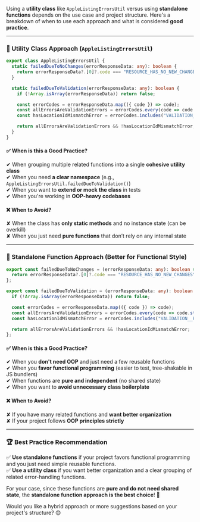 

Using a **utility class** like `AppleListingErrorsUtil` versus using **standalone functions** depends on the use case and project structure. Here's a breakdown of when to use each approach and what is considered **good practice**.

---

### **🔹 Utility Class Approach (`AppleListingErrorsUtil`)**

```ts
export class AppleListingErrorsUtil {
  static failedDueToNoChanges(errorResponseData: any): boolean {
    return errorResponseData?.[0]?.code === "RESOURCE_HAS_NO_NEW_CHANGES";
  }

  static failedDueToValidation(errorResponseData: any): boolean {
    if (!Array.isArray(errorResponseData)) return false;

    const errorCodes = errorResponseData.map(({ code }) => code);
    const allErrorsAreValidationErrors = errorCodes.every(code => code.startsWith("VALIDATION__"));
    const hasLocationIdMismatchError = errorCodes.includes("VALIDATION__PartnersLocationIdNotMatched");

    return allErrorsAreValidationErrors && !hasLocationIdMismatchError;
  }
}
```

#### **✅ When is this a Good Practice?**

✔ When grouping multiple related functions into a single **cohesive utility class**  
✔ When you need **a clear namespace** (e.g., `AppleListingErrorsUtil.failedDueToValidation()`)  
✔ When you want to **extend or mock the class** in tests  
✔ When you're working in **OOP-heavy codebases**

#### **❌ When to Avoid?**

✘ When the class has **only static methods** and no instance state (can be overkill)  
✘ When you just need **pure functions** that don’t rely on any internal state

---

### **🔹 Standalone Function Approach (Better for Functional Style)**

```ts
export const failedDueToNoChanges = (errorResponseData: any): boolean => {
  return errorResponseData?.[0]?.code === "RESOURCE_HAS_NO_NEW_CHANGES";
};

export const failedDueToValidation = (errorResponseData: any): boolean => {
  if (!Array.isArray(errorResponseData)) return false;

  const errorCodes = errorResponseData.map(({ code }) => code);
  const allErrorsAreValidationErrors = errorCodes.every(code => code.startsWith("VALIDATION__"));
  const hasLocationIdMismatchError = errorCodes.includes("VALIDATION__PartnersLocationIdNotMatched");

  return allErrorsAreValidationErrors && !hasLocationIdMismatchError;
};
```

#### **✅ When is this a Good Practice?**

✔ When you **don't need OOP** and just need a few reusable functions  
✔ When you **favor functional programming** (easier to test, tree-shakable in JS bundlers)  
✔ When functions are **pure and independent** (no shared state)  
✔ When you want to **avoid unnecessary class boilerplate**

#### **❌ When to Avoid?**

✘ If you have many related functions and **want better organization**  
✘ If your project follows **OOP principles strictly**

---

### **🏆 Best Practice Recommendation**

✅ **Use standalone functions** if your project favors functional programming and you just need simple reusable functions.  
✅ **Use a utility class** if you want better organization and a clear grouping of related error-handling functions.

For your case, since these functions are **pure and do not need shared state**, the **standalone function approach is the best choice**! 🚀

Would you like a hybrid approach or more suggestions based on your project's structure? 😊


